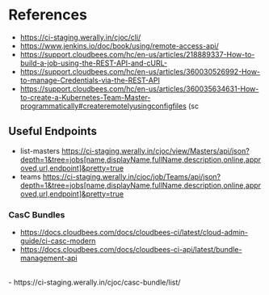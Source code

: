 # References
- https://ci-staging.werally.in/cjoc/cli/
- https://www.jenkins.io/doc/book/using/remote-access-api/
- https://support.cloudbees.com/hc/en-us/articles/218889337-How-to-build-a-job-using-the-REST-API-and-cURL-
&nbsp;
- https://support.cloudbees.com/hc/en-us/articles/360030526992-How-to-manage-Credentials-via-the-REST-API
- https://support.cloudbees.com/hc/en-us/articles/360035634631-How-to-create-a-Kubernetes-Team-Master-programmatically#createremotelyusingconfigfiles (sc

## Useful Endpoints
 - list-masters
   https://ci-staging.werally.in/cjoc/view/Masters/api/json?depth=1&tree=jobs[name,displayName,fullName,description,online,approved,url,endpoint]&pretty=true
 - teams
   https://ci-staging.werally.in/cjoc/job/Teams/api/json?depth=1&tree=jobs[name,displayName,fullName,description,online,approved,url,endpoint]&pretty=true

### CasC Bundles
 - https://docs.cloudbees.com/docs/cloudbees-ci/latest/cloud-admin-guide/ci-casc-modern
 - https://docs.cloudbees.com/docs/cloudbees-ci-api/latest/bundle-management-api
<br/>
 - https://ci-staging.werally.in/cjoc/casc-bundle/list/


<!--stackedit_data:
eyJoaXN0b3J5IjpbLTE5OTU0ODg1NTIsLTIwNDU1MDMzNjksLT
EzMjk0NjA5NjgsOTYxMDI2OTU3LDMwNDM5MDA1LDYzNzQ5Njg3
NSw3MzA5OTgxMTZdfQ==
-->